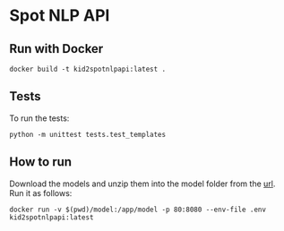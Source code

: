 # Spot NLP API

## Run with Docker
`docker build -t kid2spotnlpapi:latest .`

## Tests
To run the tests:

`python -m unittest tests.test_templates`

## How to run
Download the models and unzip them into the model folder from the [url](https://deutschewelle-my.sharepoint.com/:f:/g/personal/ipek_baris-schlicht_dw_com/EnT844usbSZIrHM8c48IJbMB2rh4zAaDXo5dqb_EtD8xcw?e=SLumPC).
Run it as follows:
```shell
docker run -v $(pwd)/model:/app/model -p 80:8080 --env-file .env kid2spotnlpapi:latest
```

